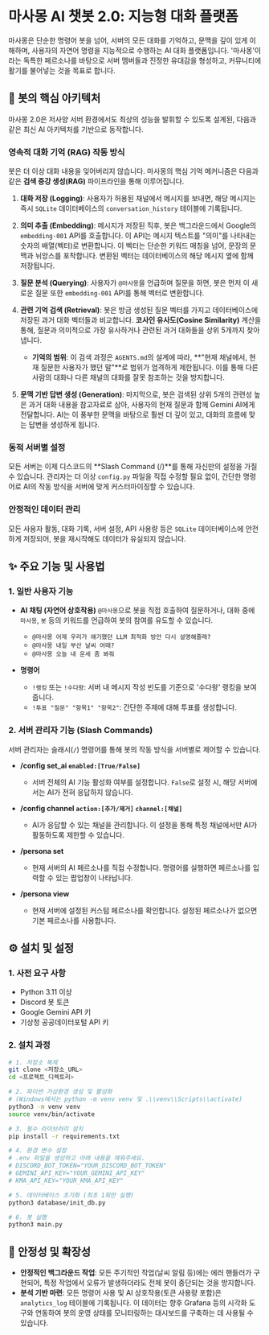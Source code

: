 # 마사몽 AI 챗봇 2.0: 지능형 대화 플랫폼

마사몽은 단순한 명령어 봇을 넘어, 서버의 모든 대화를 기억하고, 문맥을 깊이 있게 이해하며, 사용자의 자연어 명령을 지능적으로 수행하는 AI 대화 플랫폼입니다. '마사몽'이라는 독특한 페르소나를 바탕으로 서버 멤버들과 진정한 유대감을 형성하고, 커뮤니티에 활기를 불어넣는 것을 목표로 합니다.

## 🤖 봇의 핵심 아키텍처

마사몽 2.0은 저사양 서버 환경에서도 최상의 성능을 발휘할 수 있도록 설계된, 다음과 같은 최신 AI 아키텍처를 기반으로 동작합니다.

### 영속적 대화 기억 (RAG) 작동 방식

봇은 더 이상 대화 내용을 잊어버리지 않습니다. 마사몽의 핵심 기억 메커니즘은 다음과 같은 **검색 증강 생성(RAG)** 파이프라인을 통해 이루어집니다.

1.  **대화 저장 (Logging)**: 사용자가 허용된 채널에서 메시지를 보내면, 해당 메시지는 즉시 `SQLite` 데이터베이스의 `conversation_history` 테이블에 기록됩니다.

2.  **의미 추출 (Embedding)**: 메시지가 저장된 직후, 봇은 백그라운드에서 Google의 `embedding-001` API를 호출합니다. 이 API는 메시지 텍스트를 "의미"를 나타내는 숫자의 배열(벡터)로 변환합니다. 이 벡터는 단순한 키워드 매칭을 넘어, 문장의 문맥과 뉘앙스를 포착합니다. 변환된 벡터는 데이터베이스의 해당 메시지 옆에 함께 저장됩니다.

3.  **질문 분석 (Querying)**: 사용자가 `@마사몽`을 언급하며 질문을 하면, 봇은 먼저 이 새로운 질문 또한 `embedding-001` API를 통해 벡터로 변환합니다.

4.  **관련 기억 검색 (Retrieval)**: 봇은 방금 생성된 질문 벡터를 가지고 데이터베이스에 저장된 과거 대화 벡터들과 비교합니다. **코사인 유사도(Cosine Similarity)** 계산을 통해, 질문과 의미적으로 가장 유사하거나 관련된 과거 대화들을 상위 5개까지 찾아냅니다.
    -   **기억의 범위**: 이 검색 과정은 `AGENTS.md`의 설계에 따라, **"현재 채널에서, 현재 질문한 사용자가 했던 말"**로 범위가 엄격하게 제한됩니다. 이를 통해 다른 사람의 대화나 다른 채널의 대화를 잘못 참조하는 것을 방지합니다.

5.  **문맥 기반 답변 생성 (Generation)**: 마지막으로, 봇은 검색된 상위 5개의 관련성 높은 과거 대화 내용을 참고자료로 삼아, 사용자의 현재 질문과 함께 Gemini AI에게 전달합니다. AI는 이 풍부한 문맥을 바탕으로 훨씬 더 깊이 있고, 대화의 흐름에 맞는 답변을 생성하게 됩니다.

### 동적 서버별 설정

모든 서버는 이제 디스코드의 **Slash Command (/)**를 통해 자신만의 설정을 가질 수 있습니다. 관리자는 더 이상 `config.py` 파일을 직접 수정할 필요 없이, 간단한 명령어로 AI의 작동 방식을 서버에 맞게 커스터마이징할 수 있습니다.

### 안정적인 데이터 관리

모든 사용자 활동, 대화 기록, 서버 설정, API 사용량 등은 `SQLite` 데이터베이스에 안전하게 저장되어, 봇을 재시작해도 데이터가 유실되지 않습니다.

## ✨ 주요 기능 및 사용법

### 1. 일반 사용자 기능

- **AI 채팅 (자연어 상호작용)**
  `@마사몽`으로 봇을 직접 호출하여 질문하거나, 대화 중에 `마사몽`, `봇` 등의 키워드를 언급하여 봇의 참여를 유도할 수 있습니다.
  - `@마사몽 어제 우리가 얘기했던 LLM 최적화 방안 다시 설명해줄래?`
  - `@마사몽 내일 부산 날씨 어때?`
  - `@마사몽 오늘 내 운세 좀 봐줘`

- **명령어**
  - `!랭킹` 또는 `!수다왕`: 서버 내 메시지 작성 빈도를 기준으로 '수다왕' 랭킹을 보여줍니다.
  - `!투표 "질문" "항목1" "항목2"`: 간단한 주제에 대해 투표를 생성합니다.

### 2. 서버 관리자 기능 (Slash Commands)

서버 관리자는 슬래시(`/`) 명령어를 통해 봇의 작동 방식을 서버별로 제어할 수 있습니다.

- **/config set_ai `enabled:[True/False]`**
  - 서버 전체의 AI 기능 활성화 여부를 설정합니다. `False`로 설정 시, 해당 서버에서는 AI가 전혀 응답하지 않습니다.

- **/config channel `action:[추가/제거]` `channel:[채널]`**
  - AI가 응답할 수 있는 채널을 관리합니다. 이 설정을 통해 특정 채널에서만 AI가 활동하도록 제한할 수 있습니다.

- **/persona set**
  - 현재 서버의 AI 페르소나를 직접 수정합니다. 명령어를 실행하면 페르소나를 입력할 수 있는 팝업창이 나타납니다.

- **/persona view**
  - 현재 서버에 설정된 커스텀 페르소나를 확인합니다. 설정된 페르소나가 없으면 기본 페르소나를 사용합니다.

## ⚙️ 설치 및 설정

### 1. 사전 요구 사항

- Python 3.11 이상
- Discord 봇 토큰
- Google Gemini API 키
- 기상청 공공데이터포털 API 키

### 2. 설치 과정

```bash
# 1. 저장소 복제
git clone <저장소_URL>
cd <프로젝트_디렉토리>

# 2. 파이썬 가상환경 생성 및 활성화
# (Windows에서는 python -m venv venv 및 .\\venv\\Scripts\\activate)
python3 -m venv venv
source venv/bin/activate

# 3. 필수 라이브러리 설치
pip install -r requirements.txt

# 4. 환경 변수 설정
# .env 파일을 생성하고 아래 내용을 채워주세요.
# DISCORD_BOT_TOKEN="YOUR_DISCORD_BOT_TOKEN"
# GEMINI_API_KEY="YOUR_GEMINI_API_KEY"
# KMA_API_KEY="YOUR_KMA_API_KEY"

# 5. 데이터베이스 초기화 (최초 1회만 실행)
python3 database/init_db.py

# 6. 봇 실행
python3 main.py
```

## 🔧 안정성 및 확장성

- **안정적인 백그라운드 작업**: 모든 주기적인 작업(날씨 알림 등)에는 에러 핸들러가 구현되어, 특정 작업에서 오류가 발생하더라도 전체 봇이 중단되는 것을 방지합니다.
- **분석 기반 마련**: 모든 명령어 사용 및 AI 상호작용(토큰 사용량 포함)은 `analytics_log` 테이블에 기록됩니다. 이 데이터는 향후 Grafana 등의 시각화 도구와 연동하여 봇의 운영 상태를 모니터링하는 대시보드를 구축하는 데 사용될 수 있습니다.
